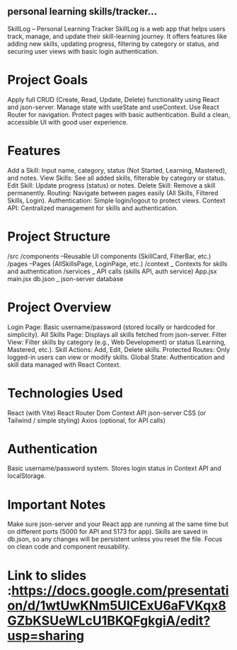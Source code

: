 ## personal learning skills/tracker...

SkillLog – Personal Learning Tracker
SkillLog is a web app that helps users track, manage, and update their skill-learning journey. It offers features like adding new skills, updating progress, filtering by category or status, and securing user views with basic login authentication.

# Project Goals

Apply full CRUD (Create, Read, Update, Delete) functionality using React and json-server.
Manage state with useState and useContext.
Use React Router for navigation.
Protect pages with basic authentication.
Build a clean, accessible UI with good user experience.

# Features

Add a Skill: Input name, category, status (Not Started, Learning, Mastered), and notes.
View Skills: See all added skills, filterable by category or status.
Edit Skill: Update progress (status) or notes.
Delete Skill: Remove a skill permanently.
Routing: Navigate between pages easily (All Skills, Filtered Skills, Login).
Authentication: Simple login/logout to protect views.
Context API: Centralized management for skills and authentication.

# Project Structure

/src
/components –Reusable UI components (SkillCard, FilterBar, etc.)
/pages –Pages (AllSkillsPage, LoginPage, etc.)
/context _ Contexts for skills and authentication
/services _ API calls (skills API, auth service)
App.jsx
main.jsx
db.json \_ json-server database

# Project Overview

Login Page: Basic username/password (stored locally or hardcoded for simplicity).
All Skills Page: Displays all skills fetched from json-server.
Filter View: Filter skills by category (e.g., Web Development) or status (Learning, Mastered, etc.).
Skill Actions: Add, Edit, Delete skills.
Protected Routes: Only logged-in users can view or modify skills.
Global State: Authentication and skill data managed with React Context.

# Technologies Used

React (with Vite)
React Router Dom
Context API
json-server
CSS (or Tailwind / simple styling)
Axios (optional, for API calls)

# Authentication

Basic username/password system.
Stores login status in Context API and localStorage.

# Important Notes

Make sure json-server and your React app are running at the same time but on different ports (5000 for API and 5173 for app).
Skills are saved in db.json, so any changes will be persistent unless you reset the file.
Focus on clean code and component reusability.

# Link to slides :https://docs.google.com/presentation/d/1wtUwKNm5UICExU6aFVKqx8GZbKSUeWLcU1BKQFgkgiA/edit?usp=sharing
